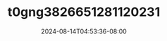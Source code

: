 --- 
title: "t0gng3826651281120231"
description: "nonton  video bokep t0gng3826651281120231 twitter    "
date: 2024-08-14T04:53:36-08:00
file_code: "irrnzvje3vj7"
draft: false
cover: "st04vbv6jk2dk2gp.jpg"
tags: ["indo", "bokep-indo", "bokep-viral", "bokep-ig"]
length: 79
fld_id: "1482565"
foldername: "ABITA"
categories: ["ABITA"]
views: 0
---